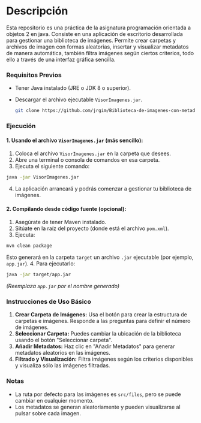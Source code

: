 # Descripción

Esta repositorio es una práctica de la asignatura programación orientada a objetos 2 en java. Consiste en una aplicación de escritorio desarrollada para gestionar una biblioteca de imágenes. Permite crear carpetas y archivos de imagen con formas aleatorias, insertar y visualizar metadatos de manera automática, también filtra imágenes según ciertos criterios, todo ello a través de una interfaz gráfica sencilla.

### Requisitos Previos

- Tener Java instalado (JRE o JDK 8 o superior).
- Descargar el archivo ejecutable `VisorImagenes.jar`.
  
  ```bash
  git clone https://github.com/jrgim/Biblioteca-de-imagenes-con-metadatos.git
  ```

### Ejecución

#### 1. Usando el archivo `VisorImagenes.jar` (más sencillo):

1. Coloca el archivo `VisorImagenes.jar` en la carpeta que desees.
2. Abre una terminal o consola de comandos en esa carpeta.
3. Ejecuta el siguiente comando:

```bash
java -jar VisorImagenes.jar
```


4. La aplicación arrancará y podrás comenzar a gestionar tu biblioteca de imágenes.

#### 2. Compilando desde código fuente (opcional):

1. Asegúrate de tener Maven instalado.
2. Sitúate en la raíz del proyecto (donde está el archivo `pom.xml`).
3. Ejecuta:

```bash
mvn clean package
```

Esto generará en la carpeta `target` un archivo `.jar` ejecutable (por ejemplo, `app.jar`).
4. Para ejecutarlo:

```bash
java -jar target/app.jar
```

*(Reemplaza `app.jar` por el nombre generado)*

### Instrucciones de Uso Básico

1. **Crear Carpeta de Imágenes:**
Usa el botón para crear la estructura de carpetas e imágenes. Responde a las preguntas para definir el número de imágenes.
2. **Seleccionar Carpeta:**
Puedes cambiar la ubicación de la biblioteca usando el botón "Seleccionar carpeta".
3. **Añadir Metadatos:**
Haz clic en "Añadir Metadatos" para generar metadatos aleatorios en las imágenes.
4. **Filtrado y Visualización:**
Filtra imágenes según los criterios disponibles y visualiza sólo las imágenes filtradas.

### Notas

- La ruta por defecto para las imágenes es `src/files`, pero se puede cambiar en cualquier momento.
- Los metadatos se generan aleatoriamente y pueden visualizarse al pulsar sobre cada imagen.
